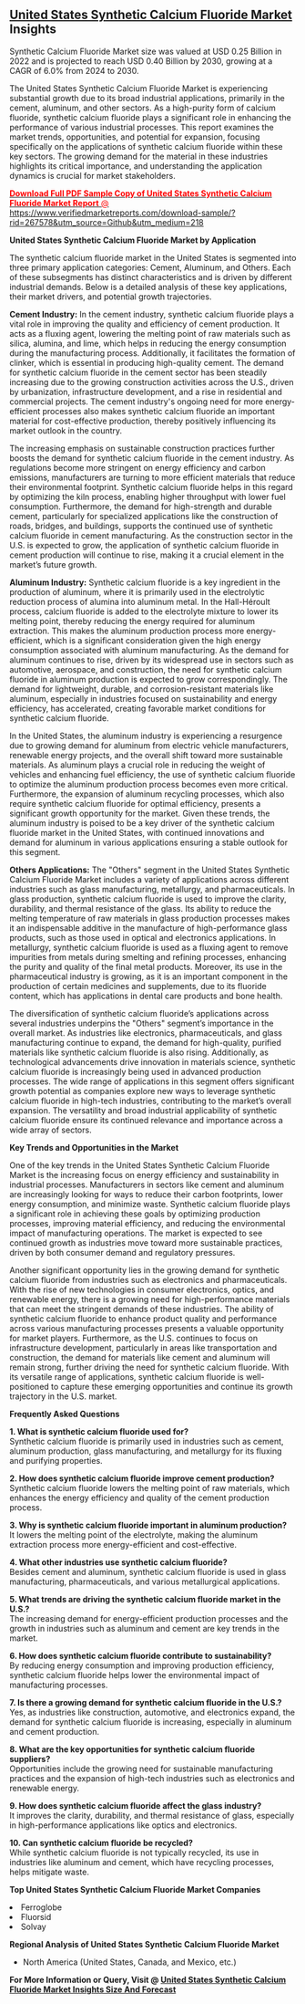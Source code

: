<h2><a href="https://www.verifiedmarketreports.com/download-sample/?rid=267578&amp;utm_source=Github&amp;utm_medium=218" target="_blank">United States Synthetic Calcium Fluoride Market</a> Insights</h2><p>Synthetic Calcium Fluoride Market size was valued at USD 0.25 Billion in 2022 and is projected to reach USD 0.40 Billion by 2030, growing at a CAGR of 6.0% from 2024 to 2030.</p><p><p>The United States Synthetic Calcium Fluoride Market is experiencing substantial growth due to its broad industrial applications, primarily in the cement, aluminum, and other sectors. As a high-purity form of calcium fluoride, synthetic calcium fluoride plays a significant role in enhancing the performance of various industrial processes. This report examines the market trends, opportunities, and potential for expansion, focusing specifically on the applications of synthetic calcium fluoride within these key sectors. The growing demand for the material in these industries highlights its critical importance, and understanding the application dynamics is crucial for market stakeholders. <a href="#"><p><span class=""><span style="color: #ff0000;"><strong>Download Full PDF Sample Copy of United States Synthetic Calcium Fluoride Market Report</strong> @ </span><a href="https://www.verifiedmarketreports.com/download-sample/?rid=267578&amp;utm_source=Github&amp;utm_medium=218" target="_blank">https://www.verifiedmarketreports.com/download-sample/?rid=267578&amp;utm_source=Github&amp;utm_medium=218</a></span></p></a></p> <p><strong>United States Synthetic Calcium Fluoride Market by Application</strong></p> <p>The synthetic calcium fluoride market in the United States is segmented into three primary application categories: Cement, Aluminum, and Others. Each of these subsegments has distinct characteristics and is driven by different industrial demands. Below is a detailed analysis of these key applications, their market drivers, and potential growth trajectories.</p> <p><strong>Cement Industry:</strong> In the cement industry, synthetic calcium fluoride plays a vital role in improving the quality and efficiency of cement production. It acts as a fluxing agent, lowering the melting point of raw materials such as silica, alumina, and lime, which helps in reducing the energy consumption during the manufacturing process. Additionally, it facilitates the formation of clinker, which is essential in producing high-quality cement. The demand for synthetic calcium fluoride in the cement sector has been steadily increasing due to the growing construction activities across the U.S., driven by urbanization, infrastructure development, and a rise in residential and commercial projects. The cement industry's ongoing need for more energy-efficient processes also makes synthetic calcium fluoride an important material for cost-effective production, thereby positively influencing its market outlook in the country. <p>The increasing emphasis on sustainable construction practices further boosts the demand for synthetic calcium fluoride in the cement industry. As regulations become more stringent on energy efficiency and carbon emissions, manufacturers are turning to more efficient materials that reduce their environmental footprint. Synthetic calcium fluoride helps in this regard by optimizing the kiln process, enabling higher throughput with lower fuel consumption. Furthermore, the demand for high-strength and durable cement, particularly for specialized applications like the construction of roads, bridges, and buildings, supports the continued use of synthetic calcium fluoride in cement manufacturing. As the construction sector in the U.S. is expected to grow, the application of synthetic calcium fluoride in cement production will continue to rise, making it a crucial element in the market’s future growth. <p><strong>Aluminum Industry:</strong> Synthetic calcium fluoride is a key ingredient in the production of aluminum, where it is primarily used in the electrolytic reduction process of alumina into aluminum metal. In the Hall-Héroult process, calcium fluoride is added to the electrolyte mixture to lower its melting point, thereby reducing the energy required for aluminum extraction. This makes the aluminum production process more energy-efficient, which is a significant consideration given the high energy consumption associated with aluminum manufacturing. As the demand for aluminum continues to rise, driven by its widespread use in sectors such as automotive, aerospace, and construction, the need for synthetic calcium fluoride in aluminum production is expected to grow correspondingly. The demand for lightweight, durable, and corrosion-resistant materials like aluminum, especially in industries focused on sustainability and energy efficiency, has accelerated, creating favorable market conditions for synthetic calcium fluoride. <p>In the United States, the aluminum industry is experiencing a resurgence due to growing demand for aluminum from electric vehicle manufacturers, renewable energy projects, and the overall shift toward more sustainable materials. As aluminum plays a crucial role in reducing the weight of vehicles and enhancing fuel efficiency, the use of synthetic calcium fluoride to optimize the aluminum production process becomes even more critical. Furthermore, the expansion of aluminum recycling processes, which also require synthetic calcium fluoride for optimal efficiency, presents a significant growth opportunity for the market. Given these trends, the aluminum industry is poised to be a key driver of the synthetic calcium fluoride market in the United States, with continued innovations and demand for aluminum in various applications ensuring a stable outlook for this segment. <p><strong>Others Applications:</strong> The "Others" segment in the United States Synthetic Calcium Fluoride Market includes a variety of applications across different industries such as glass manufacturing, metallurgy, and pharmaceuticals. In glass production, synthetic calcium fluoride is used to improve the clarity, durability, and thermal resistance of the glass. Its ability to reduce the melting temperature of raw materials in glass production processes makes it an indispensable additive in the manufacture of high-performance glass products, such as those used in optical and electronics applications. In metallurgy, synthetic calcium fluoride is used as a fluxing agent to remove impurities from metals during smelting and refining processes, enhancing the purity and quality of the final metal products. Moreover, its use in the pharmaceutical industry is growing, as it is an important component in the production of certain medicines and supplements, due to its fluoride content, which has applications in dental care products and bone health. <p>The diversification of synthetic calcium fluoride’s applications across several industries underpins the "Others" segment’s importance in the overall market. As industries like electronics, pharmaceuticals, and glass manufacturing continue to expand, the demand for high-quality, purified materials like synthetic calcium fluoride is also rising. Additionally, as technological advancements drive innovation in materials science, synthetic calcium fluoride is increasingly being used in advanced production processes. The wide range of applications in this segment offers significant growth potential as companies explore new ways to leverage synthetic calcium fluoride in high-tech industries, contributing to the market’s overall expansion. The versatility and broad industrial applicability of synthetic calcium fluoride ensure its continued relevance and importance across a wide array of sectors. <p><strong>Key Trends and Opportunities in the Market</strong></p> <p>One of the key trends in the United States Synthetic Calcium Fluoride Market is the increasing focus on energy efficiency and sustainability in industrial processes. Manufacturers in sectors like cement and aluminum are increasingly looking for ways to reduce their carbon footprints, lower energy consumption, and minimize waste. Synthetic calcium fluoride plays a significant role in achieving these goals by optimizing production processes, improving material efficiency, and reducing the environmental impact of manufacturing operations. The market is expected to see continued growth as industries move toward more sustainable practices, driven by both consumer demand and regulatory pressures.</p> <p>Another significant opportunity lies in the growing demand for synthetic calcium fluoride from industries such as electronics and pharmaceuticals. With the rise of new technologies in consumer electronics, optics, and renewable energy, there is a growing need for high-performance materials that can meet the stringent demands of these industries. The ability of synthetic calcium fluoride to enhance product quality and performance across various manufacturing processes presents a valuable opportunity for market players. Furthermore, as the U.S. continues to focus on infrastructure development, particularly in areas like transportation and construction, the demand for materials like cement and aluminum will remain strong, further driving the need for synthetic calcium fluoride. With its versatile range of applications, synthetic calcium fluoride is well-positioned to capture these emerging opportunities and continue its growth trajectory in the U.S. market. <p><strong>Frequently Asked Questions</strong></p> <p><strong>1. What is synthetic calcium fluoride used for?</strong><br>Synthetic calcium fluoride is primarily used in industries such as cement, aluminum production, glass manufacturing, and metallurgy for its fluxing and purifying properties.</p> <p><strong>2. How does synthetic calcium fluoride improve cement production?</strong><br>Synthetic calcium fluoride lowers the melting point of raw materials, which enhances the energy efficiency and quality of the cement production process.</p> <p><strong>3. Why is synthetic calcium fluoride important in aluminum production?</strong><br>It lowers the melting point of the electrolyte, making the aluminum extraction process more energy-efficient and cost-effective.</p> <p><strong>4. What other industries use synthetic calcium fluoride?</strong><br>Besides cement and aluminum, synthetic calcium fluoride is used in glass manufacturing, pharmaceuticals, and various metallurgical applications.</p> <p><strong>5. What trends are driving the synthetic calcium fluoride market in the U.S.?</strong><br>The increasing demand for energy-efficient production processes and the growth in industries such as aluminum and cement are key trends in the market.</p> <p><strong>6. How does synthetic calcium fluoride contribute to sustainability?</strong><br>By reducing energy consumption and improving production efficiency, synthetic calcium fluoride helps lower the environmental impact of manufacturing processes.</p> <p><strong>7. Is there a growing demand for synthetic calcium fluoride in the U.S.?</strong><br>Yes, as industries like construction, automotive, and electronics expand, the demand for synthetic calcium fluoride is increasing, especially in aluminum and cement production.</p> <p><strong>8. What are the key opportunities for synthetic calcium fluoride suppliers?</strong><br>Opportunities include the growing need for sustainable manufacturing practices and the expansion of high-tech industries such as electronics and renewable energy.</p> <p><strong>9. How does synthetic calcium fluoride affect the glass industry?</strong><br>It improves the clarity, durability, and thermal resistance of glass, especially in high-performance applications like optics and electronics.</p> <p><strong>10. Can synthetic calcium fluoride be recycled?</strong><br>While synthetic calcium fluoride is not typically recycled, its use in industries like aluminum and cement, which have recycling processes, helps mitigate waste.</p></p><p><strong>Top United States Synthetic Calcium Fluoride Market Companies</strong></p><div data-test-id=""><p><li>Ferroglobe</li><li> Fluorsid</li><li> Solvay</li></p><div><strong>Regional Analysis of&nbsp;United States Synthetic Calcium Fluoride Market</strong></div><ul><li dir="ltr"><p dir="ltr">North America&nbsp;(United States, Canada, and Mexico, etc.)</p></li></ul><p><strong>For More Information or Query, Visit @&nbsp;</strong><strong><a href="https://www.verifiedmarketreports.com/product/synthetic-calcium-fluoride-market/?utm_source=Github&amp;utm_medium=218" target="_blank">United States Synthetic Calcium Fluoride Market Insights Size And Forecast</a></strong></p></div>
